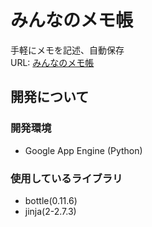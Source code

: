 ﻿みんなのメモ帳
======================
手軽にメモを記述、自動保存  
URL: [みんなのメモ帳](http://minmemo.com)  

開発について
------------------

### 開発環境
* Google App Engine (Python)

### 使用しているライブラリ

* bottle(0.11.6)
* jinja(2-2.7.3)